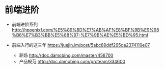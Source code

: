 # 前端进阶

- 前端进阶系列 <http://hpoenixf.com/%E5%89%8D%E7%AB%AF%E8%BF%9B%E9%98%B6%E7%B3%BB%E5%88%97-%E7%9B%AE%E5%BD%95.html>

- 前端入行的这三年 <https://juejin.im/post/5abc89ddf265da2374110e07>

  - 职场 <http://doc.damobing.com/master/458700>
  - 产品规范 <http://doc.damobing.com/proteam/334600>
